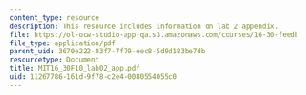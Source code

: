 ```yaml
---
content_type: resource
description: This resource includes information on lab 2 appendix.
file: https://ol-ocw-studio-app-qa.s3.amazonaws.com/courses/16-30-feedback-control-systems-fall-2010/11267786161d9f78c2e40080554055c0_MIT16_30F10_lab02_app.pdf
file_type: application/pdf
parent_uid: 3670e222-83f7-7f79-eec8-5d9d183be7db
resourcetype: Document
title: MIT16_30F10_lab02_app.pdf
uid: 11267786-161d-9f78-c2e4-0080554055c0
---
```

